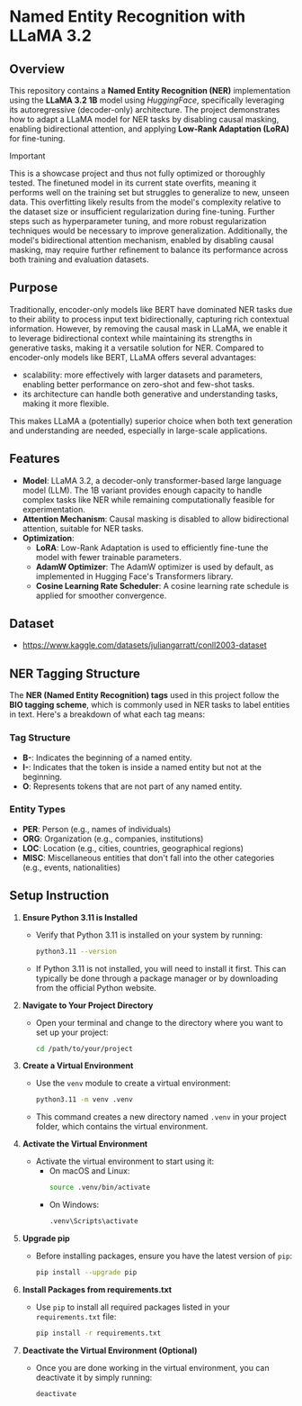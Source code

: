 # Named Entity Recognition with LLaMA 3.2

## Overview

This repository contains a **Named Entity Recognition (NER)** implementation using the **LLaMA 3.2 1B** model using *HuggingFace*, specifically leveraging its autoregressive (decoder-only) architecture. The project demonstrates how to adapt a LLaMA model for NER tasks by disabling causal masking, enabling bidirectional attention, and applying **Low-Rank Adaptation (LoRA)** for fine-tuning. 

> [!IMPORTANT]
> This is a showcase project and thus not fully optimized or thoroughly tested. The finetuned model in its current state overfits, meaning it performs well on the training set but struggles to generalize to new, unseen data. This overfitting likely results from the model's complexity relative to the dataset size or insufficient regularization during fine-tuning. Further steps such as hyperparameter tuning, and more robust regularization techniques would be necessary to improve generalization. Additionally, the model's bidirectional attention mechanism, enabled by disabling causal masking, may require further refinement to balance its performance across both training and evaluation datasets.

## Purpose
Traditionally, encoder-only models like BERT have dominated NER tasks due to their ability to process input text bidirectionally, capturing rich contextual information. However, by removing the causal mask in LLaMA, we enable it to leverage bidirectional context while maintaining its strengths in generative tasks, making it a versatile solution for NER. Compared to encoder-only models like BERT, LLaMA offers several advantages:
* scalability: more effectively with larger datasets and parameters, enabling better performance on zero-shot and few-shot tasks. 
* its architecture can handle both generative and understanding tasks, making it more flexible. 

This makes LLaMA a (potentially) superior choice when both text generation and understanding are needed, especially in large-scale applications.

## Features

- **Model**: LLaMA 3.2, a decoder-only transformer-based large language model (LLM). The 1B variant provides enough capacity to handle complex tasks like NER while remaining computationally feasible for experimentation.
- **Attention Mechanism**: Causal masking is disabled to allow bidirectional attention, suitable for NER tasks.
- **Optimization**:
  - **LoRA**: Low-Rank Adaptation is used to efficiently fine-tune the model with fewer trainable parameters.
  - **AdamW Optimizer**: The AdamW optimizer is used by default, as implemented in Hugging Face's Transformers library.
  - **Cosine Learning Rate Scheduler**: A cosine learning rate schedule is applied for smoother convergence.

## Dataset

* https://www.kaggle.com/datasets/juliangarratt/conll2003-dataset

## NER Tagging Structure

The **NER (Named Entity Recognition) tags** used in this project follow the **BIO tagging scheme**, which is commonly used in NER tasks to label entities in text. Here's a breakdown of what each tag means:

### **Tag Structure**
- **B-**: Indicates the beginning of a named entity.
- **I-**: Indicates that the token is inside a named entity but not at the beginning.
- **O**: Represents tokens that are not part of any named entity.

### **Entity Types**
- **PER**: Person (e.g., names of individuals)
- **ORG**: Organization (e.g., companies, institutions)
- **LOC**: Location (e.g., cities, countries, geographical regions)
- **MISC**: Miscellaneous entities that don't fall into the other categories (e.g., events, nationalities)

## Setup Instruction

1. **Ensure Python 3.11 is Installed**
   - Verify that Python 3.11 is installed on your system by running:
     ```bash
     python3.11 --version
     ```
   - If Python 3.11 is not installed, you will need to install it first. This can typically be done through a package manager or by downloading from the official Python website.

2. **Navigate to Your Project Directory**
   - Open your terminal and change to the directory where you want to set up your project:
     ```bash
     cd /path/to/your/project
     ```

3. **Create a Virtual Environment**
   - Use the `venv` module to create a virtual environment:
     ```bash
     python3.11 -m venv .venv
     ```
   - This command creates a new directory named `.venv` in your project folder, which contains the virtual environment.

4. **Activate the Virtual Environment**
   - Activate the virtual environment to start using it:
     - On macOS and Linux:
       ```bash
       source .venv/bin/activate
       ```
     - On Windows:
       ```bash
       .venv\Scripts\activate
       ```

5. **Upgrade pip**
   - Before installing packages, ensure you have the latest version of `pip`:
     ```bash
     pip install --upgrade pip
     ```

6. **Install Packages from requirements.txt**
   - Use `pip` to install all required packages listed in your `requirements.txt` file:
     ```bash
     pip install -r requirements.txt
     ```

7. **Deactivate the Virtual Environment (Optional)**
   - Once you are done working in the virtual environment, you can deactivate it by simply running:
     ```bash
     deactivate
     ```
